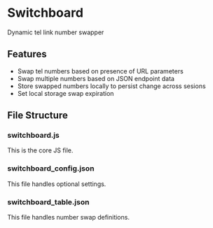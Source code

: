 # Switchboard

Dynamic tel link number swapper

## Features

- Swap tel numbers based on presence of URL parameters
- Swap multiple numbers based on JSON endpoint data
- Store swapped numbers locally to persist change across sesions
- Set local storage swap expiration

## File Structure

### switchboard.js

This is the core JS file.

### switchboard_config.json

This file handles optional settings.

### switchboard_table.json

This file handles number swap definitions.
